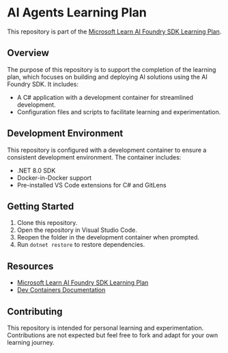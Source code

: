 # AI Agents Learning Plan

This repository is part of the [Microsoft Learn AI Foundry SDK Learning Plan](https://learn.microsoft.com/en-us/plans/e4wqfotpmg6eo4).

## Overview

The purpose of this repository is to support the completion of the learning plan, which focuses on building and deploying AI solutions using the AI Foundry SDK. It includes:

- A C# application with a development container for streamlined development.
- Configuration files and scripts to facilitate learning and experimentation.

## Development Environment

This repository is configured with a development container to ensure a consistent development environment. The container includes:

- .NET 8.0 SDK
- Docker-in-Docker support
- Pre-installed VS Code extensions for C# and GitLens

## Getting Started

1. Clone this repository.
2. Open the repository in Visual Studio Code.
3. Reopen the folder in the development container when prompted.
4. Run `dotnet restore` to restore dependencies.

## Resources

- [Microsoft Learn AI Foundry SDK Learning Plan](https://learn.microsoft.com/en-us/plans/e4wqfotpmg6eo4#learn-wwl-ai-foundry-sdk)
- [Dev Containers Documentation](https://code.visualstudio.com/docs/devcontainers/containers)

## Contributing

This repository is intended for personal learning and experimentation. Contributions are not expected but feel free to fork and adapt for your own learning journey.
